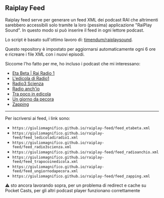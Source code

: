 ## Raiplay Feed

Raiplay feed serve per generare un feed XML dei podcast RAI che altrimenti sarebbero accessibili solo tramite la loro (pessima) applicazione "RaiPlay Sound". In questo modo si può inserire il feed in ogni lettore podcast.

Lo script è basato sull'ottimo lavoro di: [timendum/raiplaysound](https://github.com/timendum/raiplaysound). 

Questo repository è impostato per aggiornarsi automaticamente ogni 6 ore e ricreare i file XML con i nuovi episodi.

Siccome l'ho fatto per me, ho incluso i podcast che mi interessano:

- [Eta Beta | Rai Radio 1](https://www.raiplaysound.it/programmi/etabeta)
- [L'edicola di Radio1](https://www.raiplaysound.it/programmi/ledicoladiradio1)
- [Radio3 Scienza](https://www.raiplaysound.it/programmi/radio3scienza)
- [Radio anch'io](https://www.raiplaysound.it/programmi/radioanchio)
- [Tra poco in edicola](https://www.raiplaysound.it/programmi/trapocoinedicola)
- [Un giorno da pecora](https://www.raiplaysound.it/programmi/ungiornodapecora)
- [Zapping](https://www.raiplaysound.it/programmi/zapping)

***

  Per iscriversi ai feed, i link sono:
  
  - `https://giuliomagnifico.github.io/raiplay-feed/feed_etabeta.xml`
  - `https://giuliomagnifico.github.io/raiplay-feed/feed_ledicoladiradio1.xml`
  - `https://giuliomagnifico.github.io/raiplay-feed/feed_radio3scienza.xml`
 - `https://giuliomagnifico.github.io/raiplay-feed/feed_radioanchio.xml`
  - `https://giuliomagnifico.github.io/raiplay-feed/feed_trapocoinedicola.xml`
  - `https://giuliomagnifico.github.io/raiplay-feed/feed_ungiornodapecora.xml`
  - `https://giuliomagnifico.github.io/raiplay-feed/feed_zapping.xml`

⚠️ sto ancora lavorando sopra, per un problema di redirect e cache su Pocket Casts, per gli altri podcast player funzionano correttamente
